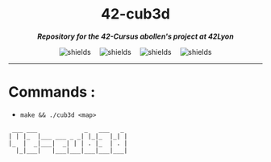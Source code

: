 <h1 align="center" id="title">42-cub3d</h1>

**_<p id="description" align="center"> Repository for the 42-Cursus abollen's project at 42Lyon </p>_**

<div align="center">
  <div style="display: flex; justify-content: space-between; width: 60%; max-width: 600px;">
    <img src="https://img.shields.io/github/languages/code-size/xhemylus/42-cub3d" alt="shields">
    <img src="https://img.shields.io/github/languages/count/xhemylus/42-cub3d" alt="shields">
    <img src="https://img.shields.io/github/languages/top/xhemylus/42-cub3d" alt="shields">
    <img src="https://img.shields.io/github/last-commit/xhemylus/42-cub3d" alt="shields">
  </div>
</div>

***

# Commands :

* ``make && ./cub3d <map>``

```                                                                         
 ___ ___             _   ___   _ 
| | |_  |___ ___ _ _| |_|_  |_| |
|_  |  _|___|  _| | | . |_  | . |
  |_|___|   |___|___|___|___|___|
                                 
```

